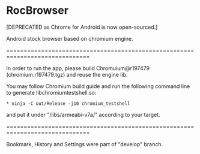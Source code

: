 RocBrowser 
==========

[DEPRECATED as Chrome for Android is now open-sourced.]

Android stock browser based on chromium engine.

==============================================================================


In order to run the app, please build Chromuium@r197479 (chromium.r197479.tgz) and reuse the engine lib.

You may follow Chromium build guide and run the following command line to generate libchromiumtestshell.so:

    * ninja -C out/Release -j10 chromium_testshell

and put it under "/libs/armeabi-v7a/" according to your target.

==============================================================================

Bookmark, History and Settings were part of "develop" branch.
